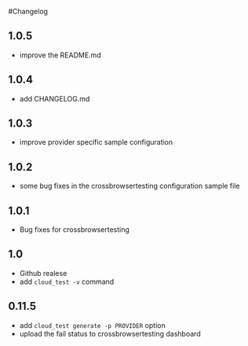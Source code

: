 #Changelog
## 1.0.5

- improve the README.md
## 1.0.4

- add CHANGELOG.md

## 1.0.3

- improve provider specific sample configuration

## 1.0.2

- some bug fixes in the crossbrowsertesting configuration sample file

## 1.0.1

- Bug fixes for crossbrowsertesting

## 1.0

- Github realese
- add `cloud_test -v` command

## 0.11.5

- add `cloud_test generate -p PROVIDER` option
- upload the fail status to crossbrowsertesting dashboard